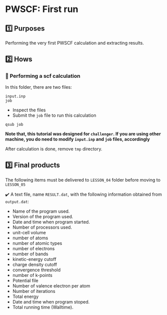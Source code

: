 # PWSCF: First run

## :one: Purposes
Performing the very first PWSCF calculation and extracting results.

## :two: Hows
### :large_blue_diamond: Performing a scf calculation
In this folder, there are two files:
```
input.inp
job
```
- Inspect the files
- Submit the `job` file to run this calculation
```
qsub job
```
**Note that, this tutorial was designed for `challenger`. If you are using other machine, you do need to modify `input.inp` and `job` files, accordingly**

After calculation is done, remove `tmp` directory.

## :three: Final products
The following items must be delivered to `LESSON_04` folder before moving to `LESSON_05`

:heavy_check_mark: A text file, name `RESULT.dat`, with the following information obtained from `output.dat`:

- Name of the program used.
- Version of the program used.
- Date and time when program started.
- Number of processors used. 
- unit-cell volume         
- number of atoms   
- number of atomic types   
- number of electrons      
- number of bands 
- kinetic-energy cutoff    
- charge density cutoff    
- convergence threshold    
- number of k-points
- Potential file   
- Number of valence electron per atom
- Number of iterations
- Total energy
- Date and time when program stoped.
- Total running time (Walltime).

